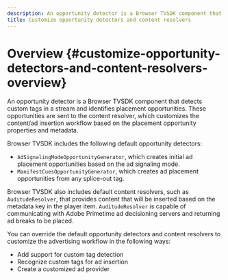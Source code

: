 ```yaml
---
description: An opportunity detector is a Browser TVSDK component that detects custom tags in a stream and identifies placement opportunities. These opportunities are sent to the content resolver, which customizes the content/ad insertion workflow based on the placement opportunity properties and metadata.
title: Customize opportunity detectors and content resolvers
---
```


# Overview {#customize-opportunity-detectors-and-content-resolvers-overview}

An opportunity detector is a Browser TVSDK component that detects custom tags in a stream and identifies placement opportunities. These opportunities are sent to the content resolver, which customizes the content/ad insertion workflow based on the placement opportunity properties and metadata.

Browser TVSDK includes the following default opportunity detectors:

* `AdSignalingModeOpportunityGenerator`, which creates initial ad placement opportunities based on the ad signaling mode. 
* `ManifestCuesOpportunityGenerator`, which creates ad placement opportunities from any splice-out tag.

Browser TVSDK also includes default content resolvers, such as `AuditudeResolver`, that provides content that will be inserted based on the metadata key in the player item. `AuditudeResolver` is capable of communicating with Adobe Primetime ad decisioning servers and returning ad breaks to be placed.

You can override the default opportunity detectors and content resolvers to customize the advertising workflow in the following ways:

* Add support for custom tag detection 
* Recognize custom tags for ad insertion 
* Create a customized ad provider

